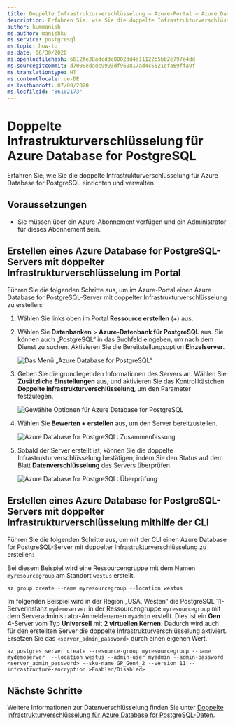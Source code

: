 ```yaml
---
title: Doppelte Infrastrukturverschlüsselung – Azure-Portal – Azure Database for PostgreSQL
description: Erfahren Sie, wie Sie die doppelte Infrastrukturverschlüsselung für Azure Database for PostgreSQL einrichten und verwalten.
author: kummanish
ms.author: manishku
ms.service: postgresql
ms.topic: how-to
ms.date: 06/30/2020
ms.openlocfilehash: 6612fe38adcd3c8002dd4a11122b5bb2e797a4dd
ms.sourcegitcommit: d7008edadc9993df960817ad4c5521efa69ffa9f
ms.translationtype: HT
ms.contentlocale: de-DE
ms.lasthandoff: 07/08/2020
ms.locfileid: "86102173"
---
```

# <a name="infrastructure-double-encryption-for-azure-database-for-postgresql"></a>Doppelte Infrastrukturverschlüsselung für Azure Database for PostgreSQL

Erfahren Sie, wie Sie die doppelte Infrastrukturverschlüsselung für Azure Database for PostgreSQL einrichten und verwalten.

## <a name="prerequisites"></a>Voraussetzungen

* Sie müssen über ein Azure-Abonnement verfügen und ein Administrator für dieses Abonnement sein.

## <a name="create-an-azure-database-for-postgresql-server-with-infrastructure-double-encryption---portal"></a>Erstellen eines Azure Database for PostgreSQL-Servers mit doppelter Infrastrukturverschlüsselung im Portal

Führen Sie die folgenden Schritte aus, um im Azure-Portal einen Azure Database for PostgreSQL-Server mit doppelter Infrastrukturverschlüsselung zu erstellen:

1. Wählen Sie links oben im Portal **Ressource erstellen** (+) aus.

2. Wählen Sie **Datenbanken** > **Azure-Datenbank für PostgreSQL** aus. Sie können auch „PostgreSQL“ in das Suchfeld eingeben, um nach dem Dienst zu suchen. Aktivieren Sie die Bereitstellungsoption **Einzelserver**.

   ![Das Menü „Azure Database for PostgreSQL“](./media/quickstart-create-database-portal/1-create-database.png)

3. Geben Sie die grundlegenden Informationen des Servers an. Wählen Sie **Zusätzliche Einstellungen** aus, und aktivieren Sie das Kontrollkästchen **Doppelte Infrastrukturverschlüsselung**, um den Parameter festzulegen.

    ![Gewählte Optionen für Azure Database for PostgreSQL](./media/howto-infrastructure-double-encryption/infrastructure-encryption-selected.png)

4. Wählen Sie **Bewerten + erstellen** aus, um den Server bereitzustellen.

    ![Azure Database for PostgreSQL: Zusammenfassung](./media/howto-infrastructure-double-encryption/infrastructure-encryption-summary.png)

5. Sobald der Server erstellt ist, können Sie die doppelte Infrastrukturverschlüsselung bestätigen, indem Sie den Status auf dem Blatt **Datenverschlüsselung** des Servers überprüfen.

    ![Azure Database for PostgreSQL: Überprüfung](./media/howto-infrastructure-double-encryption/infrastructure-encryption-validation.png)

## <a name="create-an-azure-database-for-postgresql-server-with-infrastructure-double-encryption---cli"></a>Erstellen eines Azure Database for PostgreSQL-Servers mit doppelter Infrastrukturverschlüsselung mithilfe der CLI

Führen Sie die folgenden Schritte aus, um mit der CLI einen Azure Database for PostgreSQL-Server mit doppelter Infrastrukturverschlüsselung zu erstellen:

Bei diesem Beispiel wird eine Ressourcengruppe mit dem Namen `myresourcegroup` am Standort `westus` erstellt.

```azurecli-interactive
az group create --name myresourcegroup --location westus
```
Im folgenden Beispiel wird in der Region „USA, Westen“ die PostgreSQL 11-Serverinstanz `mydemoserver` in der Ressourcengruppe `myresourcegroup` mit dem Serveradministrator-Anmeldenamen `myadmin` erstellt. Dies ist ein **Gen 4**-Server vom Typ **Universell** mit **2 virtuellen Kernen**. Dadurch wird auch für den erstellten Server die doppelte Infrastrukturverschlüsselung aktiviert. Ersetzen Sie das `<server_admin_password>` durch einen eigenen Wert.

```azurecli-interactive
az postgres server create --resource-group myresourcegroup --name mydemoserver  --location westus --admin-user myadmin --admin-password <server_admin_password> --sku-name GP_Gen4_2 --version 11 --infrastructure-encryption >Enabled/Disabled>
```

## <a name="next-steps"></a>Nächste Schritte

Weitere Informationen zur Datenverschlüsselung finden Sie unter [Doppelte Infrastrukturverschlüsselung für Azure Database for PostgreSQL-Daten](concepts-Infrastructure-double-encryption.md).

